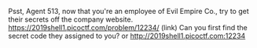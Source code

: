 Psst, Agent 513, now that you're an employee of Evil Empire Co., try to get their secrets off the company website. https://2019shell1.picoctf.com/problem/12234/ (link) Can you first find the secret code they assigned to you? or http://2019shell1.picoctf.com:12234



